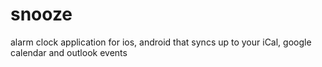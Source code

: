 # snooze
alarm clock application for ios, android that syncs up to your iCal, google calendar and outlook events
